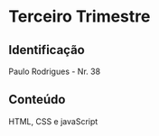 # Terceiro Trimestre

## Identificação 
Paulo Rodrigues  - Nr. 38

## Conteúdo
HTML, CSS e javaScript
